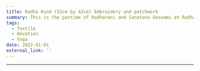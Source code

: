 ```yaml
---
title: Radha Kund (52cm by 42cm) Embroidery and patchwork
summary: This is the pastime of Radharani and Sanatana Goswami at Radha Kund.
tags:
  - Textile
  - Devotion
  - Yoga
date: 2022-01-01
external_link: ''
---
```

---